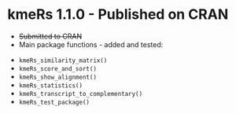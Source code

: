 # kmeRs 1.1.0 - Published on CRAN 

- ~~Submitted to CRAN~~
- Main package functions - added and tested:

* `kmeRs_similarity_matrix()`
* `kmeRs_score_and_sort()`
* `kmeRs_show_alignment()`
* `kmeRs_statistics()`
* `kmeRs_transcript_to_complementary()`
* `kmeRs_test_package()`